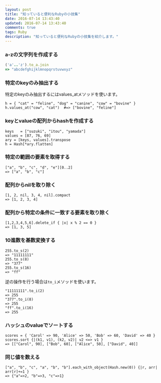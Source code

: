```yaml
---
layout: post
title: "知っていると便利なRubyの小技集"
date: 2016-07-14 13:43:40
updated: 2016-07-14 13:43:40
comments: true
tags: Ruby
description: "知っていると便利なRubyの小技集を紹介します。"
---
```


### a-zの文字列を作成する

```ruby
('a'..'z').to_a.join
=> "abcdefghijklmnopqrstuvwxyz"
```

### 特定のkeyのみ抽出する

特定のkeyのみ抽出するにはvalues_atメソッドを使います。

```
h = { "cat" = "feline", "dog" = "canine", "cow" = "bovine" }
h.values_at("cow", "cat")  #=> ["bovine", "feline"]
```

### keyとvalueの配列からhashを作成する

```
keys   = ["suzuki", "itou", "yamada"]
values = [87, 76, 69]
ary = [keys, values].transpose
h = Hash[*ary.flatten]
```

### 特定の範囲の要素を取得する

```
["a", "b", "c", "d", "e"][0..2]
=> ["a", "b", "c"]
```

### 配列からnilを取り除く

```
[1, 2, nil, 3, 4, nil].compact
=> [1, 2, 3, 4]
```

### 配列から特定の条件に一致する要素を取り除く

```
[1,2,3,4,5,6].delete_if { |x| x % 2 == 0 }
=> [1, 3, 5]
```

### 10進数を基数変換する

```
255.to_s(2)
=> "11111111"
255.to_s(8)
=> "377"
255.to_s(16)
=> "ff"
```

逆の操作を行う場合は`to_i`メソッドを使います。

```
"11111111".to_i(2)
=> 255
"377".to_i(8)
=> 255
"ff".to_i(16)
=> 255
```

### ハッシュのvalueでソートする

```
scores = { 'Carol' => 90, 'Alice' => 50, 'Bob' => 60, 'David' => 40 }
scores.sort {|(k1, v1), (k2, v2)| v2 <=> v1 }
=> [["Carol", 90], ["Bob", 60], ["Alice", 50], ["David", 40]]
```

### 同じ値を数える

```
["a", "b", "c", "a", "b", "b"].each_with_object(Hash.new(0)) {|r, arr| arr[r]+=1 }
=> {"a"=>2, "b"=>3, "c"=>1}
```

